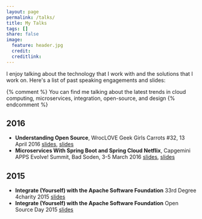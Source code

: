 ```yaml
---
layout: page
permalink: /talks/
title: My Talks
tags: []
share: false
image:
  feature: header.jpg
  credit: 
  creditlink: 
---
```


I enjoy talking about the technology that I work with and the solutions that I work on. Here's a list of past speaking engagements and slides:

{% comment %} 
You can find me talking about the latest trends in  cloud computing, microservices, integration, open-source, and design
{% endcomment %} 

## 2016 

* **Understanding Open Source**, WrocLOVE Geek Girls Carrots #32, 13 April 2016 [slides](2016-04-13-understanding-open-source-wroclove-ggc/), [slides](http://www.slideshare.net/ksobkowiak/understanding-open-source-wroclove-geek-girls-carrots-32)
* **Microservices With Spring Boot and Spring Cloud Netflix**, Capgemini APPS Evolve! Summit, Bad Soden, 3-5 March 2016 [slides](2016-03-03-spring-cloud-netflix-capgemini-summit/), [slides](http://www.slideshare.net/ksobkowiak/microservices-with-spring-boot-and-spring-cloud-netflix)

## 2015

* **Integrate (Yourself) with the Apache Software Foundation** 33rd Degree 4charity 2015 [slides](http://www.slideshare.net/ksobkowiak/integrate-yourself-with-the-apache-software-foundation-33rd-degree-4charity)
* **Integrate (Yourself) with the Apache Software Foundation** Open Source Day 2015 [slides](http://www.slideshare.net/ksobkowiak/integrate-yourself-with-the-apache-software-foundation-47366192)
